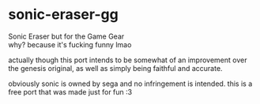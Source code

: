 # sonic-eraser-gg
Sonic Eraser but for the Game Gear\
why? because it's fucking funny lmao

actually though this port intends to be somewhat of an improvement over the genesis original, as well as simply being faithful and accurate.

obviously sonic is owned by sega and no infringement is intended. this is a free port that was made just for fun :3
